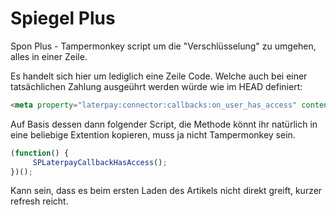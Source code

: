 # Spiegel Plus 
Spon Plus - Tampermonkey script um die "Verschlüsselung" zu umgehen, alles in einer Zeile.

Es handelt sich hier um lediglich eine Zeile Code. Welche auch bei einer tatsächlichen Zahlung ausgeührt werden würde wie im HEAD definiert:

```html
<meta property="laterpay:connector:callbacks:on_user_has_access" content="SPLaterpayCallbackHasAccess" />
```

Auf Basis dessen dann folgender Script, die Methode könnt ihr natürlich in eine beliebige Extention kopieren, muss ja nicht Tampermonkey sein.
```javascript
(function() {
	 SPLaterpayCallbackHasAccess();
})();
```

Kann sein, dass es beim ersten Laden des Artikels nicht direkt greift, kurzer refresh reicht.
